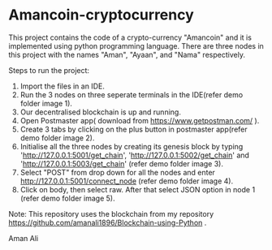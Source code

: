 # Amancoin-cryptocurrency
This project contains the code of a crypto-currency "Amancoin" and it is implemented using python programming language.
There are three nodes in this project with the names "Aman", "Ayaan", and "Nama" respectively.

Steps to run the project:
1) Import the files in an IDE.
2) Run the 3 nodes on three seperate terminals in the IDE(refer demo folder image 1).
3) Our decentralised blockchain is up and running.
4) Open Postmaster app( download from https://www.getpostman.com/ ).
5) Create 3 tabs by clicking on the plus button in postmaster app(refer demo folder image 2).
6) Initialise all the three nodes by creating its genesis block by typing 'http://127.0.0.1:5001/get_chain',
    'http://127.0.0.1:5002/get_chain' and 'http://127.0.0.1:5003/get_chain' (refer demo folder image 3).
7) Select "POST" from drop down for all the nodes and enter http://127.0.0.1:5001/connect_node (refer demo folder image 4).
8) Click on body, then select raw. After that select JSON option in node 1 (refer demo folder image 5).
   




Note: This repository uses the blockchain from my repository https://github.com/amanali1896/Blockchain-using-Python . 


Aman Ali
